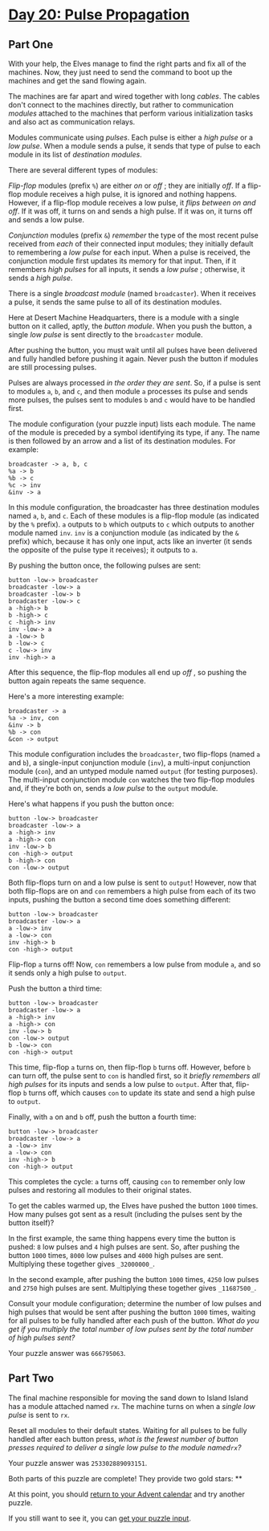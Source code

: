 # [Day 20: Pulse Propagation](https://adventofcode.com/2023/day/20)
## Part One

With your help, the Elves manage to find the right parts and fix all of the
machines. Now, they just need to send the command to boot up the machines and
get the sand flowing again.

The machines are far apart and wired together with long _cables_. The cables
don't connect to the machines directly, but rather to communication _modules_
attached to the machines that perform various initialization tasks and also
act as communication relays.

Modules communicate using _pulses_. Each pulse is either a _high pulse_ or a
_low pulse_. When a module sends a pulse, it sends that type of pulse to each
module in its list of _destination modules_.

There are several different types of modules:

_Flip-flop_ modules (prefix `%`) are either _on_ or _off_ ; they are initially
_off_. If a flip-flop module receives a high pulse, it is ignored and nothing
happens. However, if a flip-flop module receives a low pulse, it _flips
between on and off_. If it was off, it turns on and sends a high pulse. If it
was on, it turns off and sends a low pulse.

_Conjunction_ modules (prefix `&`) _remember_ the type of the most recent
pulse received from _each_ of their connected input modules; they initially
default to remembering a _low pulse_ for each input. When a pulse is received,
the conjunction module first updates its memory for that input. Then, if it
remembers _high pulses_ for all inputs, it sends a _low pulse_ ; otherwise, it
sends a _high pulse_.

There is a single _broadcast module_ (named `broadcaster`). When it receives a
pulse, it sends the same pulse to all of its destination modules.

Here at Desert Machine Headquarters, there is a module with a single button on
it called, aptly, the _button module_. When you push the button, a single _low
pulse_ is sent directly to the `broadcaster` module.

After pushing the button, you must wait until all pulses have been delivered
and fully handled before pushing it again. Never push the button if modules
are still processing pulses.

Pulses are always processed _in the order they are sent_. So, if a pulse is
sent to modules `a`, `b`, and `c`, and then module `a` processes its pulse and
sends more pulses, the pulses sent to modules `b` and `c` would have to be
handled first.

The module configuration (your puzzle input) lists each module. The name of
the module is preceded by a symbol identifying its type, if any. The name is
then followed by an arrow and a list of its destination modules. For example:

    
    
    broadcaster -> a, b, c
    %a -> b
    %b -> c
    %c -> inv
    &inv -> a
    

In this module configuration, the broadcaster has three destination modules
named `a`, `b`, and `c`. Each of these modules is a flip-flop module (as
indicated by the `%` prefix). `a` outputs to `b` which outputs to `c` which
outputs to another module named `inv`. `inv` is a conjunction module (as
indicated by the `&` prefix) which, because it has only one input, acts like
an inverter (it sends the opposite of the pulse type it receives); it outputs
to `a`.

By pushing the button once, the following pulses are sent:

    
    
    button -low-> broadcaster
    broadcaster -low-> a
    broadcaster -low-> b
    broadcaster -low-> c
    a -high-> b
    b -high-> c
    c -high-> inv
    inv -low-> a
    a -low-> b
    b -low-> c
    c -low-> inv
    inv -high-> a
    

After this sequence, the flip-flop modules all end up _off_ , so pushing the
button again repeats the same sequence.

Here's a more interesting example:

    
    
    broadcaster -> a
    %a -> inv, con
    &inv -> b
    %b -> con
    &con -> output
    

This module configuration includes the `broadcaster`, two flip-flops (named
`a` and `b`), a single-input conjunction module (`inv`), a multi-input
conjunction module (`con`), and an untyped module named `output` (for testing
purposes). The multi-input conjunction module `con` watches the two flip-flop
modules and, if they're both on, sends a _low pulse_ to the `output` module.

Here's what happens if you push the button once:

    
    
    button -low-> broadcaster
    broadcaster -low-> a
    a -high-> inv
    a -high-> con
    inv -low-> b
    con -high-> output
    b -high-> con
    con -low-> output
    

Both flip-flops turn on and a low pulse is sent to `output`! However, now that
both flip-flops are on and `con` remembers a high pulse from each of its two
inputs, pushing the button a second time does something different:

    
    
    button -low-> broadcaster
    broadcaster -low-> a
    a -low-> inv
    a -low-> con
    inv -high-> b
    con -high-> output
    

Flip-flop `a` turns off! Now, `con` remembers a low pulse from module `a`, and
so it sends only a high pulse to `output`.

Push the button a third time:

    
    
    button -low-> broadcaster
    broadcaster -low-> a
    a -high-> inv
    a -high-> con
    inv -low-> b
    con -low-> output
    b -low-> con
    con -high-> output
    

This time, flip-flop `a` turns on, then flip-flop `b` turns off. However,
before `b` can turn off, the pulse sent to `con` is handled first, so it
_briefly remembers all high pulses_ for its inputs and sends a low pulse to
`output`. After that, flip-flop `b` turns off, which causes `con` to update
its state and send a high pulse to `output`.

Finally, with `a` on and `b` off, push the button a fourth time:

    
    
    button -low-> broadcaster
    broadcaster -low-> a
    a -low-> inv
    a -low-> con
    inv -high-> b
    con -high-> output
    

This completes the cycle: `a` turns off, causing `con` to remember only low
pulses and restoring all modules to their original states.

To get the cables warmed up, the Elves have pushed the button `1000` times.
How many pulses got sent as a result (including the pulses sent by the button
itself)?

In the first example, the same thing happens every time the button is pushed:
`8` low pulses and `4` high pulses are sent. So, after pushing the button
`1000` times, `8000` low pulses and `4000` high pulses are sent. Multiplying
these together gives `_32000000_`.

In the second example, after pushing the button `1000` times, `4250` low
pulses and `2750` high pulses are sent. Multiplying these together gives
`_11687500_`.

Consult your module configuration; determine the number of low pulses and high
pulses that would be sent after pushing the button `1000` times, waiting for
all pulses to be fully handled after each push of the button. _What do you get
if you multiply the total number of low pulses sent by the total number of
high pulses sent?_

Your puzzle answer was `666795063`.

## Part Two

The final machine responsible for moving the sand down to Island Island has a
module attached named `rx`. The machine turns on when a _single low pulse_ is
sent to `rx`.

Reset all modules to their default states. Waiting for all pulses to be fully
handled after each button press, _what is the fewest number of button presses
required to deliver a single low pulse to the module named`rx`?_

Your puzzle answer was `253302889093151`.

Both parts of this puzzle are complete! They provide two gold stars: **

At this point, you should [return to your Advent calendar](https://adventofcode.com/2023) and try
another puzzle.

If you still want to see it, you can [get your puzzle input](https://adventofcode.com/2023/day/20/input).

